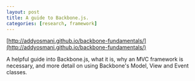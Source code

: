 ```yaml
---
layout: post
title: A guide to Backbone.js.
categories: [research, framework]
---
```


[http://addyosmani.github.io/backbone-fundamentals/](http://addyosmani.github.io/backbone-fundamentals/)

A helpful guide into Backbone.js, what it is, why an MVC framework is necessary, and more detail on using 
Backbone's Model, View and Event classes.
